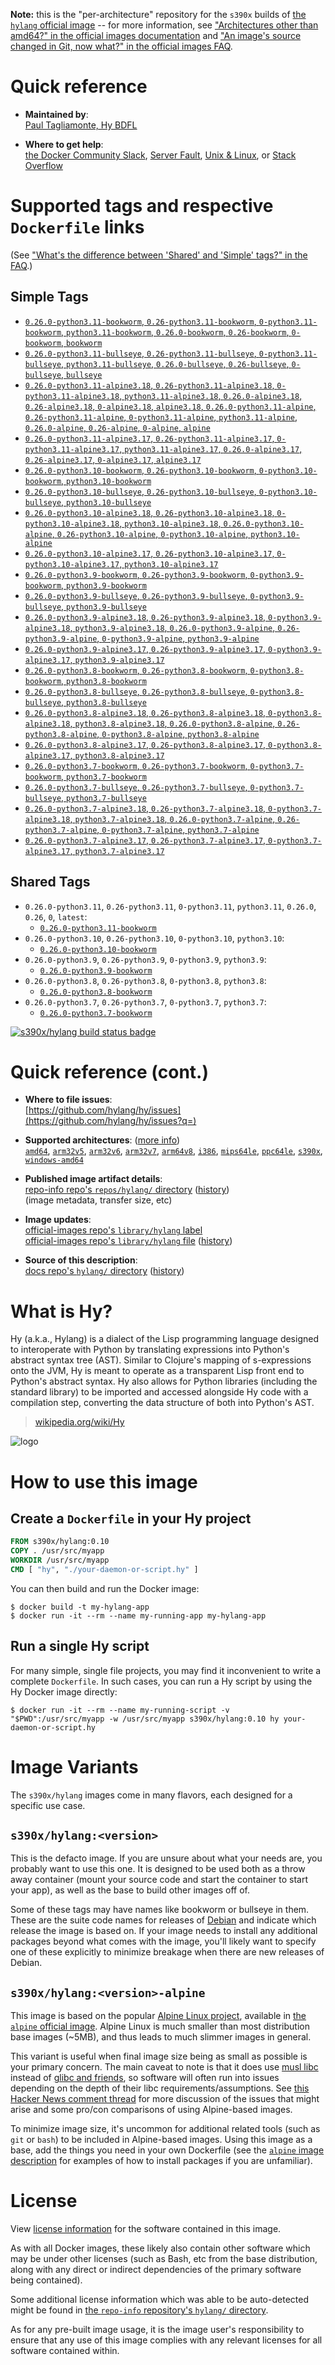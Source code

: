 <!--

********************************************************************************

WARNING:

    DO NOT EDIT "hylang/README.md"

    IT IS AUTO-GENERATED

    (from the other files in "hylang/" combined with a set of templates)

********************************************************************************

-->

**Note:** this is the "per-architecture" repository for the `s390x` builds of [the `hylang` official image](https://hub.docker.com/_/hylang) -- for more information, see ["Architectures other than amd64?" in the official images documentation](https://github.com/docker-library/official-images#architectures-other-than-amd64) and ["An image's source changed in Git, now what?" in the official images FAQ](https://github.com/docker-library/faq#an-images-source-changed-in-git-now-what).

# Quick reference

-	**Maintained by**:  
	[Paul Tagliamonte, Hy BDFL](https://github.com/hylang/hy)

-	**Where to get help**:  
	[the Docker Community Slack](https://dockr.ly/comm-slack), [Server Fault](https://serverfault.com/help/on-topic), [Unix & Linux](https://unix.stackexchange.com/help/on-topic), or [Stack Overflow](https://stackoverflow.com/help/on-topic)

# Supported tags and respective `Dockerfile` links

(See ["What's the difference between 'Shared' and 'Simple' tags?" in the FAQ](https://github.com/docker-library/faq#whats-the-difference-between-shared-and-simple-tags).)

## Simple Tags

-	[`0.26.0-python3.11-bookworm`, `0.26-python3.11-bookworm`, `0-python3.11-bookworm`, `python3.11-bookworm`, `0.26.0-bookworm`, `0.26-bookworm`, `0-bookworm`, `bookworm`](https://github.com/hylang/docker-hylang/blob/2faaf55bb024adce50ca1071c8686f0ec46fa12b/dockerfiles-generated/Dockerfile.python3.11-bookworm)
-	[`0.26.0-python3.11-bullseye`, `0.26-python3.11-bullseye`, `0-python3.11-bullseye`, `python3.11-bullseye`, `0.26.0-bullseye`, `0.26-bullseye`, `0-bullseye`, `bullseye`](https://github.com/hylang/docker-hylang/blob/2faaf55bb024adce50ca1071c8686f0ec46fa12b/dockerfiles-generated/Dockerfile.python3.11-bullseye)
-	[`0.26.0-python3.11-alpine3.18`, `0.26-python3.11-alpine3.18`, `0-python3.11-alpine3.18`, `python3.11-alpine3.18`, `0.26.0-alpine3.18`, `0.26-alpine3.18`, `0-alpine3.18`, `alpine3.18`, `0.26.0-python3.11-alpine`, `0.26-python3.11-alpine`, `0-python3.11-alpine`, `python3.11-alpine`, `0.26.0-alpine`, `0.26-alpine`, `0-alpine`, `alpine`](https://github.com/hylang/docker-hylang/blob/2faaf55bb024adce50ca1071c8686f0ec46fa12b/dockerfiles-generated/Dockerfile.python3.11-alpine3.18)
-	[`0.26.0-python3.11-alpine3.17`, `0.26-python3.11-alpine3.17`, `0-python3.11-alpine3.17`, `python3.11-alpine3.17`, `0.26.0-alpine3.17`, `0.26-alpine3.17`, `0-alpine3.17`, `alpine3.17`](https://github.com/hylang/docker-hylang/blob/2faaf55bb024adce50ca1071c8686f0ec46fa12b/dockerfiles-generated/Dockerfile.python3.11-alpine3.17)
-	[`0.26.0-python3.10-bookworm`, `0.26-python3.10-bookworm`, `0-python3.10-bookworm`, `python3.10-bookworm`](https://github.com/hylang/docker-hylang/blob/2faaf55bb024adce50ca1071c8686f0ec46fa12b/dockerfiles-generated/Dockerfile.python3.10-bookworm)
-	[`0.26.0-python3.10-bullseye`, `0.26-python3.10-bullseye`, `0-python3.10-bullseye`, `python3.10-bullseye`](https://github.com/hylang/docker-hylang/blob/2faaf55bb024adce50ca1071c8686f0ec46fa12b/dockerfiles-generated/Dockerfile.python3.10-bullseye)
-	[`0.26.0-python3.10-alpine3.18`, `0.26-python3.10-alpine3.18`, `0-python3.10-alpine3.18`, `python3.10-alpine3.18`, `0.26.0-python3.10-alpine`, `0.26-python3.10-alpine`, `0-python3.10-alpine`, `python3.10-alpine`](https://github.com/hylang/docker-hylang/blob/2faaf55bb024adce50ca1071c8686f0ec46fa12b/dockerfiles-generated/Dockerfile.python3.10-alpine3.18)
-	[`0.26.0-python3.10-alpine3.17`, `0.26-python3.10-alpine3.17`, `0-python3.10-alpine3.17`, `python3.10-alpine3.17`](https://github.com/hylang/docker-hylang/blob/2faaf55bb024adce50ca1071c8686f0ec46fa12b/dockerfiles-generated/Dockerfile.python3.10-alpine3.17)
-	[`0.26.0-python3.9-bookworm`, `0.26-python3.9-bookworm`, `0-python3.9-bookworm`, `python3.9-bookworm`](https://github.com/hylang/docker-hylang/blob/2faaf55bb024adce50ca1071c8686f0ec46fa12b/dockerfiles-generated/Dockerfile.python3.9-bookworm)
-	[`0.26.0-python3.9-bullseye`, `0.26-python3.9-bullseye`, `0-python3.9-bullseye`, `python3.9-bullseye`](https://github.com/hylang/docker-hylang/blob/2faaf55bb024adce50ca1071c8686f0ec46fa12b/dockerfiles-generated/Dockerfile.python3.9-bullseye)
-	[`0.26.0-python3.9-alpine3.18`, `0.26-python3.9-alpine3.18`, `0-python3.9-alpine3.18`, `python3.9-alpine3.18`, `0.26.0-python3.9-alpine`, `0.26-python3.9-alpine`, `0-python3.9-alpine`, `python3.9-alpine`](https://github.com/hylang/docker-hylang/blob/2faaf55bb024adce50ca1071c8686f0ec46fa12b/dockerfiles-generated/Dockerfile.python3.9-alpine3.18)
-	[`0.26.0-python3.9-alpine3.17`, `0.26-python3.9-alpine3.17`, `0-python3.9-alpine3.17`, `python3.9-alpine3.17`](https://github.com/hylang/docker-hylang/blob/2faaf55bb024adce50ca1071c8686f0ec46fa12b/dockerfiles-generated/Dockerfile.python3.9-alpine3.17)
-	[`0.26.0-python3.8-bookworm`, `0.26-python3.8-bookworm`, `0-python3.8-bookworm`, `python3.8-bookworm`](https://github.com/hylang/docker-hylang/blob/2faaf55bb024adce50ca1071c8686f0ec46fa12b/dockerfiles-generated/Dockerfile.python3.8-bookworm)
-	[`0.26.0-python3.8-bullseye`, `0.26-python3.8-bullseye`, `0-python3.8-bullseye`, `python3.8-bullseye`](https://github.com/hylang/docker-hylang/blob/2faaf55bb024adce50ca1071c8686f0ec46fa12b/dockerfiles-generated/Dockerfile.python3.8-bullseye)
-	[`0.26.0-python3.8-alpine3.18`, `0.26-python3.8-alpine3.18`, `0-python3.8-alpine3.18`, `python3.8-alpine3.18`, `0.26.0-python3.8-alpine`, `0.26-python3.8-alpine`, `0-python3.8-alpine`, `python3.8-alpine`](https://github.com/hylang/docker-hylang/blob/2faaf55bb024adce50ca1071c8686f0ec46fa12b/dockerfiles-generated/Dockerfile.python3.8-alpine3.18)
-	[`0.26.0-python3.8-alpine3.17`, `0.26-python3.8-alpine3.17`, `0-python3.8-alpine3.17`, `python3.8-alpine3.17`](https://github.com/hylang/docker-hylang/blob/2faaf55bb024adce50ca1071c8686f0ec46fa12b/dockerfiles-generated/Dockerfile.python3.8-alpine3.17)
-	[`0.26.0-python3.7-bookworm`, `0.26-python3.7-bookworm`, `0-python3.7-bookworm`, `python3.7-bookworm`](https://github.com/hylang/docker-hylang/blob/2faaf55bb024adce50ca1071c8686f0ec46fa12b/dockerfiles-generated/Dockerfile.python3.7-bookworm)
-	[`0.26.0-python3.7-bullseye`, `0.26-python3.7-bullseye`, `0-python3.7-bullseye`, `python3.7-bullseye`](https://github.com/hylang/docker-hylang/blob/2faaf55bb024adce50ca1071c8686f0ec46fa12b/dockerfiles-generated/Dockerfile.python3.7-bullseye)
-	[`0.26.0-python3.7-alpine3.18`, `0.26-python3.7-alpine3.18`, `0-python3.7-alpine3.18`, `python3.7-alpine3.18`, `0.26.0-python3.7-alpine`, `0.26-python3.7-alpine`, `0-python3.7-alpine`, `python3.7-alpine`](https://github.com/hylang/docker-hylang/blob/2faaf55bb024adce50ca1071c8686f0ec46fa12b/dockerfiles-generated/Dockerfile.python3.7-alpine3.18)
-	[`0.26.0-python3.7-alpine3.17`, `0.26-python3.7-alpine3.17`, `0-python3.7-alpine3.17`, `python3.7-alpine3.17`](https://github.com/hylang/docker-hylang/blob/2faaf55bb024adce50ca1071c8686f0ec46fa12b/dockerfiles-generated/Dockerfile.python3.7-alpine3.17)

## Shared Tags

-	`0.26.0-python3.11`, `0.26-python3.11`, `0-python3.11`, `python3.11`, `0.26.0`, `0.26`, `0`, `latest`:
	-	[`0.26.0-python3.11-bookworm`](https://github.com/hylang/docker-hylang/blob/2faaf55bb024adce50ca1071c8686f0ec46fa12b/dockerfiles-generated/Dockerfile.python3.11-bookworm)
-	`0.26.0-python3.10`, `0.26-python3.10`, `0-python3.10`, `python3.10`:
	-	[`0.26.0-python3.10-bookworm`](https://github.com/hylang/docker-hylang/blob/2faaf55bb024adce50ca1071c8686f0ec46fa12b/dockerfiles-generated/Dockerfile.python3.10-bookworm)
-	`0.26.0-python3.9`, `0.26-python3.9`, `0-python3.9`, `python3.9`:
	-	[`0.26.0-python3.9-bookworm`](https://github.com/hylang/docker-hylang/blob/2faaf55bb024adce50ca1071c8686f0ec46fa12b/dockerfiles-generated/Dockerfile.python3.9-bookworm)
-	`0.26.0-python3.8`, `0.26-python3.8`, `0-python3.8`, `python3.8`:
	-	[`0.26.0-python3.8-bookworm`](https://github.com/hylang/docker-hylang/blob/2faaf55bb024adce50ca1071c8686f0ec46fa12b/dockerfiles-generated/Dockerfile.python3.8-bookworm)
-	`0.26.0-python3.7`, `0.26-python3.7`, `0-python3.7`, `python3.7`:
	-	[`0.26.0-python3.7-bookworm`](https://github.com/hylang/docker-hylang/blob/2faaf55bb024adce50ca1071c8686f0ec46fa12b/dockerfiles-generated/Dockerfile.python3.7-bookworm)

[![s390x/hylang build status badge](https://img.shields.io/jenkins/s/https/doi-janky.infosiftr.net/job/multiarch/job/s390x/job/hylang.svg?label=s390x/hylang%20%20build%20job)](https://doi-janky.infosiftr.net/job/multiarch/job/s390x/job/hylang/)

# Quick reference (cont.)

-	**Where to file issues**:  
	[https://github.com/hylang/hy/issues](https://github.com/hylang/hy/issues?q=)

-	**Supported architectures**: ([more info](https://github.com/docker-library/official-images#architectures-other-than-amd64))  
	[`amd64`](https://hub.docker.com/r/amd64/hylang/), [`arm32v5`](https://hub.docker.com/r/arm32v5/hylang/), [`arm32v6`](https://hub.docker.com/r/arm32v6/hylang/), [`arm32v7`](https://hub.docker.com/r/arm32v7/hylang/), [`arm64v8`](https://hub.docker.com/r/arm64v8/hylang/), [`i386`](https://hub.docker.com/r/i386/hylang/), [`mips64le`](https://hub.docker.com/r/mips64le/hylang/), [`ppc64le`](https://hub.docker.com/r/ppc64le/hylang/), [`s390x`](https://hub.docker.com/r/s390x/hylang/), [`windows-amd64`](https://hub.docker.com/r/winamd64/hylang/)

-	**Published image artifact details**:  
	[repo-info repo's `repos/hylang/` directory](https://github.com/docker-library/repo-info/blob/master/repos/hylang) ([history](https://github.com/docker-library/repo-info/commits/master/repos/hylang))  
	(image metadata, transfer size, etc)

-	**Image updates**:  
	[official-images repo's `library/hylang` label](https://github.com/docker-library/official-images/issues?q=label%3Alibrary%2Fhylang)  
	[official-images repo's `library/hylang` file](https://github.com/docker-library/official-images/blob/master/library/hylang) ([history](https://github.com/docker-library/official-images/commits/master/library/hylang))

-	**Source of this description**:  
	[docs repo's `hylang/` directory](https://github.com/docker-library/docs/tree/master/hylang) ([history](https://github.com/docker-library/docs/commits/master/hylang))

# What is Hy?

Hy (a.k.a., Hylang) is a dialect of the Lisp programming language designed to interoperate with Python by translating expressions into Python's abstract syntax tree (AST). Similar to Clojure's mapping of s-expressions onto the JVM, Hy is meant to operate as a transparent Lisp front end to Python's abstract syntax. Hy also allows for Python libraries (including the standard library) to be imported and accessed alongside Hy code with a compilation step, converting the data structure of both into Python's AST.

> [wikipedia.org/wiki/Hy](https://en.wikipedia.org/wiki/Hy)

![logo](https://raw.githubusercontent.com/docker-library/docs/c097f38c6ee48cd13456df8cd853a9d806fff429/hylang/logo.png)

# How to use this image

## Create a `Dockerfile` in your Hy project

```dockerfile
FROM s390x/hylang:0.10
COPY . /usr/src/myapp
WORKDIR /usr/src/myapp
CMD [ "hy", "./your-daemon-or-script.hy" ]
```

You can then build and run the Docker image:

```console
$ docker build -t my-hylang-app
$ docker run -it --rm --name my-running-app my-hylang-app
```

## Run a single Hy script

For many simple, single file projects, you may find it inconvenient to write a complete `Dockerfile`. In such cases, you can run a Hy script by using the Hy Docker image directly:

```console
$ docker run -it --rm --name my-running-script -v "$PWD":/usr/src/myapp -w /usr/src/myapp s390x/hylang:0.10 hy your-daemon-or-script.hy
```

# Image Variants

The `s390x/hylang` images come in many flavors, each designed for a specific use case.

## `s390x/hylang:<version>`

This is the defacto image. If you are unsure about what your needs are, you probably want to use this one. It is designed to be used both as a throw away container (mount your source code and start the container to start your app), as well as the base to build other images off of.

Some of these tags may have names like bookworm or bullseye in them. These are the suite code names for releases of [Debian](https://wiki.debian.org/DebianReleases) and indicate which release the image is based on. If your image needs to install any additional packages beyond what comes with the image, you'll likely want to specify one of these explicitly to minimize breakage when there are new releases of Debian.

## `s390x/hylang:<version>-alpine`

This image is based on the popular [Alpine Linux project](https://alpinelinux.org), available in [the `alpine` official image](https://hub.docker.com/_/alpine). Alpine Linux is much smaller than most distribution base images (~5MB), and thus leads to much slimmer images in general.

This variant is useful when final image size being as small as possible is your primary concern. The main caveat to note is that it does use [musl libc](https://musl.libc.org) instead of [glibc and friends](https://www.etalabs.net/compare_libcs.html), so software will often run into issues depending on the depth of their libc requirements/assumptions. See [this Hacker News comment thread](https://news.ycombinator.com/item?id=10782897) for more discussion of the issues that might arise and some pro/con comparisons of using Alpine-based images.

To minimize image size, it's uncommon for additional related tools (such as `git` or `bash`) to be included in Alpine-based images. Using this image as a base, add the things you need in your own Dockerfile (see the [`alpine` image description](https://hub.docker.com/_/alpine/) for examples of how to install packages if you are unfamiliar).

# License

View [license information](https://github.com/hylang/hy/blob/master/LICENSE) for the software contained in this image.

As with all Docker images, these likely also contain other software which may be under other licenses (such as Bash, etc from the base distribution, along with any direct or indirect dependencies of the primary software being contained).

Some additional license information which was able to be auto-detected might be found in [the `repo-info` repository's `hylang/` directory](https://github.com/docker-library/repo-info/tree/master/repos/hylang).

As for any pre-built image usage, it is the image user's responsibility to ensure that any use of this image complies with any relevant licenses for all software contained within.
